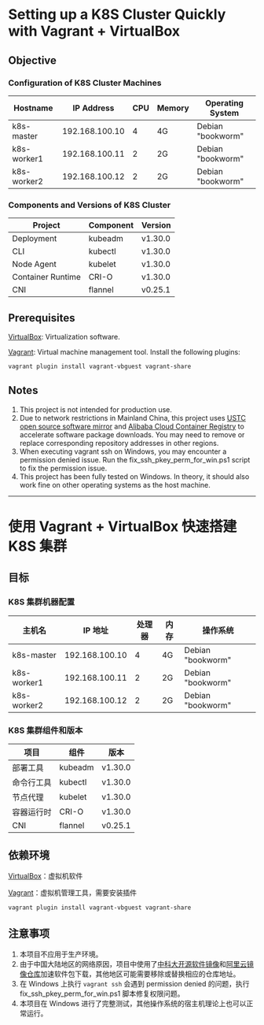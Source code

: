 # Setting up a K8S Cluster Quickly with Vagrant + VirtualBox

## Objective
### Configuration of K8S Cluster Machines
| Hostname    | IP Address     | CPU | Memory | Operating System  |
| ----------- | -------------- | --- | ------ | ----------------- |
| k8s-master  | 192.168.100.10 | 4   | 4G     | Debian "bookworm" |
| k8s-worker1 | 192.168.100.11 | 2   | 2G     | Debian "bookworm" |
| k8s-worker2 | 192.168.100.12 | 2   | 2G     | Debian "bookworm" |

### Components and Versions of K8S Cluster
| Project           | Component | Version |
| ----------------- | --------- | ------- |
| Deployment        | kubeadm   | v1.30.0 |
| CLI               | kubectl   | v1.30.0 |
| Node Agent        | kubelet   | v1.30.0 |
| Container Runtime | CRI-O     | v1.30.0 |
| CNI               | flannel   | v0.25.1 |

## Prerequisites
[VirtualBox](https://www.virtualbox.org/wiki/Downloads): Virtualization software.

[Vagrant](https://developer.hashicorp.com/vagrant/install): Virtual machine management tool. Install the following plugins:
```shell
vagrant plugin install vagrant-vbguest vagrant-share
```

## Notes
1. This project is not intended for production use.
2. Due to network restrictions in Mainland China, this project uses [USTC open source software mirror](http://mirrors.ustc.edu.cn) and [Alibaba Cloud Container Registry](registry.aliyuncs.com/google_containers) to accelerate software package downloads. You may need to remove or replace corresponding repository addresses in other regions.
3. When executing vagrant ssh on Windows, you may encounter a permission denied issue. Run the fix_ssh_pkey_perm_for_win.ps1 script to fix the permission issue.
4. This project has been fully tested on Windows. In theory, it should also work fine on other operating systems as the host machine.

---

# 使用 Vagrant + VirtualBox 快速搭建 K8S 集群

## 目标
### K8S 集群机器配置
| 主机名      | IP 地址        | 处理器 | 内存 | 操作系统          |
| ----------- | -------------- | ------ | ---- | ----------------- |
| k8s-master  | 192.168.100.10 | 4      | 4G   | Debian "bookworm" |
| k8s-worker1 | 192.168.100.11 | 2      | 2G   | Debian "bookworm" |
| k8s-worker2 | 192.168.100.12 | 2      | 2G   | Debian "bookworm" |
### K8S 集群组件和版本
| 项目       | 组件    | 版本    |
| ---------- | ------- | ------- |
| 部署工具   | kubeadm | v1.30.0 |
| 命令行工具 | kubectl | v1.30.0 |
| 节点代理   | kubelet | v1.30.0 |
| 容器运行时 | CRI-O   | v1.30.0 |
| CNI        | flannel | v0.25.1 |

## 依赖环境
[VirtualBox](https://www.virtualbox.org/wiki/Downloads)：虚拟机软件

[Vagrant](https://developer.hashicorp.com/vagrant/install)：虚拟机管理工具，需要安装插件
```shell
vagrant plugin install vagrant-vbguest vagrant-share
```

## 注意事项
1. 本项目不应用于生产环境。
2. 由于中国大陆地区的网络原因，项目中使用了[中科大开源软件镜像](http://mirrors.ustc.edu.cn)和[阿里云镜像仓库](registry.aliyuncs.com/google_containers)加速软件包下载，其他地区可能需要移除或替换相应的仓库地址。
3. 在 Windows 上执行 `vagrant ssh` 会遇到 permission denied 的问题，执行 fix_ssh_pkey_perm_for_win.ps1 脚本修复权限问题。
4. 本项目在 Windows 进行了完整测试，其他操作系统的宿主机理论上也可以正常运行。
